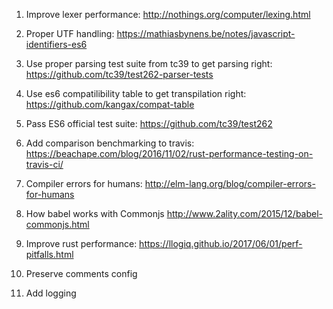 1. Improve lexer performance:
http://nothings.org/computer/lexing.html

2. Proper UTF handling:
https://mathiasbynens.be/notes/javascript-identifiers-es6

3. Use proper parsing test suite from tc39 to get parsing right:
https://github.com/tc39/test262-parser-tests

4. Use es6 compatilibility table to get transpilation right:
https://github.com/kangax/compat-table

5. Pass ES6 official test suite:
https://github.com/tc39/test262

6. Add comparison benchmarking to travis:
https://beachape.com/blog/2016/11/02/rust-performance-testing-on-travis-ci/

7. Compiler errors for humans:
http://elm-lang.org/blog/compiler-errors-for-humans

8. How babel works with Commonjs
http://www.2ality.com/2015/12/babel-commonjs.html

9. Improve rust performance:
https://llogiq.github.io/2017/06/01/perf-pitfalls.html

10. Preserve comments config

11. Add logging
